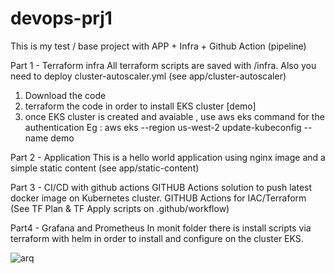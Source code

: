 # devops-prj1

This is my test / base project with APP + Infra + Github Action (pipeline) 


Part 1 - Terraform infra 
All terraform scripts are saved with /infra. Also you need to deploy cluster-autoscaler.yml (see app/cluster-autoscaler)

1. Download the code
2. terraform the code in order to install EKS cluster [demo]
3. once EKS cluster is created and avaiable , use aws eks command for the authentication 
Eg : aws eks --region us-west-2 update-kubeconfig --name demo


Part 2 - Application
This is a hello world application using nginx image and a simple static content (see app/static-content)

Part 3 - CI/CD with github actions
GITHUB Actions solution to push latest docker image on Kubernetes cluster.
GITHUB Actions for IAC/Terraform (See TF Plan & TF Apply scripts on .github/workflow)

Part4 - Grafana and Prometheus
In monit folder there is install scripts via terraform with helm in order to install and configure on the cluster EKS.

![arq](https://github.com/rfdnet/devops-prj1/main/arq.drawio)